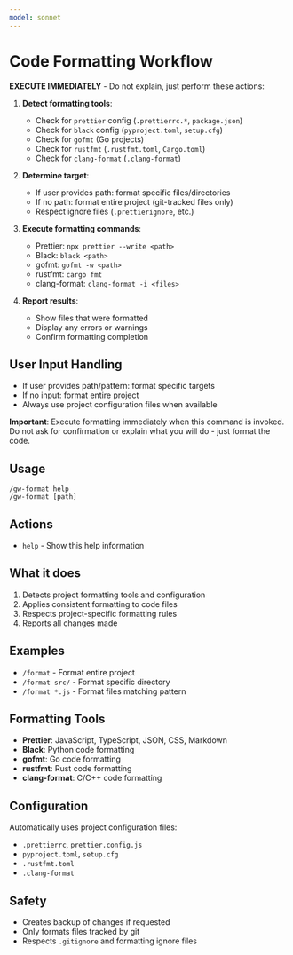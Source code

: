 ```yaml
---
model: sonnet
---
```


# Code Formatting Workflow

**EXECUTE IMMEDIATELY** - Do not explain, just perform these actions:

1. **Detect formatting tools**:
   - Check for `prettier` config (`.prettierrc.*`, `package.json`)
   - Check for `black` config (`pyproject.toml`, `setup.cfg`)
   - Check for `gofmt` (Go projects)
   - Check for `rustfmt` (`.rustfmt.toml`, `Cargo.toml`)
   - Check for `clang-format` (`.clang-format`)

2. **Determine target**:
   - If user provides path: format specific files/directories
   - If no path: format entire project (git-tracked files only)
   - Respect ignore files (`.prettierignore`, etc.)

3. **Execute formatting commands**:
   - Prettier: `npx prettier --write <path>`
   - Black: `black <path>`
   - gofmt: `gofmt -w <path>`
   - rustfmt: `cargo fmt`
   - clang-format: `clang-format -i <files>`

4. **Report results**:
   - Show files that were formatted
   - Display any errors or warnings
   - Confirm formatting completion

## User Input Handling
- If user provides path/pattern: format specific targets
- If no input: format entire project
- Always use project configuration files when available

**Important**: Execute formatting immediately when this command is invoked. Do not ask for confirmation or explain what you will do - just format the code.

## Usage
```
/gw-format help
/gw-format [path]
```

## Actions
- `help` - Show this help information

## What it does
1. Detects project formatting tools and configuration
2. Applies consistent formatting to code files
3. Respects project-specific formatting rules
4. Reports all changes made

## Examples
- `/format` - Format entire project
- `/format src/` - Format specific directory
- `/format *.js` - Format files matching pattern

## Formatting Tools
- **Prettier**: JavaScript, TypeScript, JSON, CSS, Markdown
- **Black**: Python code formatting
- **gofmt**: Go code formatting
- **rustfmt**: Rust code formatting
- **clang-format**: C/C++ code formatting

## Configuration
Automatically uses project configuration files:
- `.prettierrc`, `prettier.config.js`
- `pyproject.toml`, `setup.cfg`
- `.rustfmt.toml`
- `.clang-format`

## Safety
- Creates backup of changes if requested
- Only formats files tracked by git
- Respects `.gitignore` and formatting ignore files